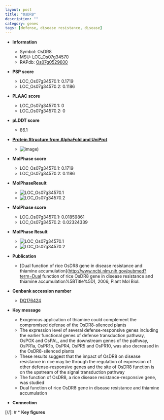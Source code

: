 ```yaml
---
layout: post
title: "OsDR8"
description: ""
category: genes
tags: [defense, disease resistance, disease]
---
```


* **Information**  
    + Symbol: OsDR8  
    + MSU: [LOC_Os07g34570](http://rice.plantbiology.msu.edu/cgi-bin/ORF_infopage.cgi?orf=LOC_Os07g34570)  
    + RAPdb: [Os07g0529600](http://rapdb.dna.affrc.go.jp/viewer/gbrowse_details/irgsp1?name=Os07g0529600)  

* **PSP score**  
    + LOC_Os07g34570.1: 0.1719 
    + LOC_Os07g34570.2: 0.1186 

* **PLAAC score**  
    + LOC_Os07g34570.1: 0 
    + LOC_Os07g34570.2: 0 

* **pLDDT score**
    + 86.1

* **[Protein Structure from AlphaFold and UniProt](https://www.uniprot.org/uniprotkb/Q7XXS4/entry#structure)**
    + ![image](https://ricepsp.github.io/images/Q7/AF-Q7XXS4-F1.png))

* **MolPhase score**
    + LOC_Os07g34570.1: 0.1719
    + LOC_Os07g34570.2: 0.1186

* **MolPhaseResult**
    + ![LOC_Os07g34570.1](https://ricepsp.github.io/pictures/LOC_Os07g/LOC_Os07g34570.1.png)
    + ![LOC_Os07g34570.2](https://ricepsp.github.io/pictures/LOC_Os07g/LOC_Os07g34570.2.png)

* **MolPhase score**
    + LOC_Os07g34570.1: 0.01859861
    + LOC_Os07g34570.2: 0.02324339

* **MolPhase Result**
    + ![LOC_Os07g34570.1](https://304243504.github.io/Pictures/LOC_Os07g/LOC_Os07g34570.1.png)
    + ![LOC_Os07g34570.2](https://304243504.github.io/Pictures/LOC_Os07g/LOC_Os07g34570.2.png)

* **Publication**  
    + [Dual function of rice OsDR8 gene in disease resistance and thiamine accumulation](http://www.ncbi.nlm.nih.gov/pubmed?term=Dual function of rice OsDR8 gene in disease resistance and thiamine accumulation%5BTitle%5D), 2006, Plant Mol Biol.

* **Genbank accession number**  
    + [DQ176424](http://www.ncbi.nlm.nih.gov/nuccore/DQ176424)

* **Key message**  
    + Exogenous application of thiamine could complement the compromised defense of the OsDR8-silenced plants
    + The expression level of several defense-responsive genes including the earlier functional genes of defense transduction pathway, OsPOX and OsPAL, and the downstream genes of the pathway, OsPR1a, OsPR1b, OsPR4, OsPR5 and OsPR10, was also decreased in the OsDR8-silenced plants
    + These results suggest that the impact of OsDR8 on disease resistance in rice may be through the regulation of expression of other defense-responsive genes and the site of OsDR8 function is on the upstream of the signal transduction pathway
    + The function of OsDR8, a rice disease resistance-responsive gene, was studied
    + Dual function of rice OsDR8 gene in disease resistance and thiamine accumulation

* **Connection**  

[//]: # * **Key figures**  


